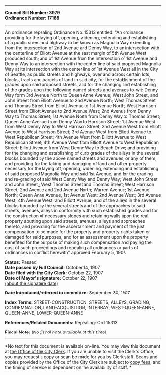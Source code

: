 * * * * *  
  
**Council Bill Number: [](#h0)[](#h2)3979**   
**Ordinance Number: 17188**  
  
* * * * *  
  
An ordinance repealing Ordinance No. 15313 entitled: "An ordinance providing for the laying off, opening, widening, extending and establishing of a public street and highway to be known as Magnolia Way extending from the intersection of 2nd Avenue and Denny Way, to an intersection with the centerline of Elliott Avenue at the east margin of 5th Avenue West produced south; and of 1st Avenue from the intersection of 1st Avenue and Denny Way to an intersection with the center line of said proposed Magnolia Way at its intersection with the center line of 1st Avenue West all in the City of Seattle, as public streets and highways, over and across certain lots, blocks, tracts and parcels of land in said city, for the establishment of the grades upon said proposed streets, and for the changing and establishing of the grades upon the following named streets and avenues to-wit: Denny Way form 3rd Avenue North to Queen Anne Avenue; West John Street, and John Street from Elliott Avenue to 2nd Avenue North; West Thomas Street and Thomas Street from Elliott Avenue to 1st Avenue North; West Harrison Street from Elliott Avenue to 2nd Avenue West; 2nd Avenue from Denny Way to Thomas Street; 1st Avenue North from Denny Way to Thomas Street; Queen Anne Avenue from Denny Way to Harrison Street; 1st Avenue West from West Denny Way to West Harrison Street; 2nd Avenue West from Elliott Avenue to West Harrison Street; 3rd Avenue West from Elliott Avenue to West Republican Street; 4th Avenue West from Elliott Avenue to West Republican Street; 4th Avenue West from Elliott Avenue to West Republican Street; Elliott Avenue from West Denny Way to Beach Drive; and providing for the changing and establishing of curb grades of the alleys in the several blocks bounded by the above named streets and avenues, or any of them, and providing for the taking and damaging of land and other property necessary for the laying off, opening, widening, extending and establishing of said proposed Magnolia Way and said 1st Avenue, and for the grading and re-grading of said West Denny Way and Denny Way; West John Street and John Street,; West Thomas Street and Thomas Street; West Harrison Street; 2nd Avenue and 2nd Avenue North; Warren Avenue; 1st Avenue North; Queen Anne Avenue, 1st Avenue West; 2nd Avenue West; 3rd Avenue West; 4th Avenue West; and Elliott Avenue, and of the alleys in the several blocks bounded by the several streets and of the approaches to said streets, avenues, alleys in conformity with such established grades and for the construction of necessary slopes and retaining walls upon the real property abutting upon said streets, avenues, alleys and approaches thereto, and providing for the ascertainment and payment of the just compensation to be made for the property and property rights taken or damaged for said purposes, and for an assessment upon the property benefited for the purpose of making such compensation and paying the cost of such proceedings and repealing all ordinances or parts of ordinances in conflict herewith" approved February 5, 1907.  
  
**Status:** Passed   
**Date passed by Full Council:** October 14, 1907   
**Date filed with the City Clerk:** October 22, 1907   
**Date of Mayor's signature:** October 22, 1907   
[(about the signature date)](/~public/approvaldate.htm)   
  
  
**Date introduced/referred to committee:** September 30, 1907   
  
**Index Terms:** STREET-CONSTRUCTION, STREETS, ALLEYS, GRADING, CONDEMNATION, LAND-ACQUISITION, INTERBAY, WEST-QUEEN-ANNE, QUEEN-ANNE, LOWER-QUEEN-ANNE  
  
**References/Related Documents:** Repealing: Ord 15313  
  
**Fiscal Note:** *(No fiscal note available at this time)*  
  
* * * * *  
  
*No text for this document is available on-line. You may view this document at [the Office of the City Clerk](http://www.seattle.gov/leg/clerk/contactUs.htm). If you are unable to visit the Clerk's Office, you may request a copy or scan be made for you by Clerk staff. Scans and copies provided by the Office of the City Clerk are subject to [copy fees](http://clerk.seattle.gov/~public/clerkfees.htm), and the timing of service is dependent on the availability of staff. *  
  
  
